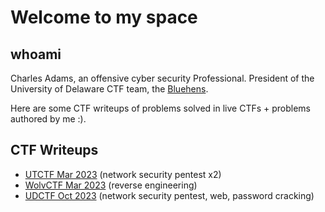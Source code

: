 # Welcome to my space

## whoami

Charles Adams, an offensive cyber security Professional. President of the University of Delaware CTF team, the [Bluehens](https://ctftime.org/team/64660/).

Here are some CTF writeups of problems solved in live CTFs + problems authored by me :). 

## CTF Writeups 
* [UTCTF Mar 2023](https://caadams4.github.io/cyberblog/utctf/utctf) (network security pentest x2)
* [WolvCTF Mar 2023](https://caadams4.github.io/cyberblog/wolvCTF/wolvCTF) (reverse engineering)
* [UDCTF Oct 2023](https://caadams4.github.io/cyberblog/UDCTF/) (network security pentest, web, password cracking)

